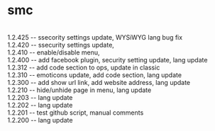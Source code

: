 # smc

<br>1.2.425 -- ssecority settings update, WYSiWYG lang bug fix
<br>1.2.420 -- ssecurity settings update,
<br>1.2.410 -- enable/disable menu,
<br>1.2.400 -- add facebook plugin, security setting update, lang update
<br>1.2.312 -- add code section to ops, update in classic
<br>1.2.310 -- emoticons update, add code section, lang update
<br>1.2.300 -- add show url link, add website address, lang update
<br>1.2.210 -- hide/unhide page in menu, lang update
<br>1.2.203 -- lang update
<br>1.2.202 -- lang update
<br>1.2.201 -- test github script, manual comments
<br>1.2.200 -- lang update
